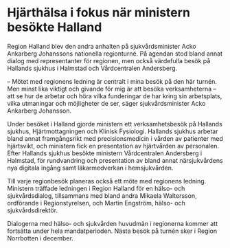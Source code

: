 # Hjärthälsa i fokus när ministern besökte Halland

Region Halland blev den andra anhalten på sjukvårdsminister Acko Ankarberg Johanssons nationella regionturné. På agendan stod bland annat dialog med representanter för regionen, men också värdefulla besök på Hallands sjukhus i Halmstad och Vårdcentralen Andersberg.


– Mötet med regionens ledning är centralt i mina besök på den här turnén. Men minst lika viktigt och givande för mig är att besöka verksamheterna – att se hur de arbetar och höra vilka funderingar de har kring sin arbetsplats, vilka utmaningar och möjligheter de ser, säger sjukvårdsminister Acko Ankarberg Johansson.

Under besöket i Halland gjorde ministern ett verksamhetsbesök på Hallands sjukhus, Hjärtmottagningen och Klinisk Fysiologi. Hallands sjukhus arbetar bland annat framgångsrikt med precisionsmedicin i vården av patienter med hjärtsvikt, och ministern fick en presentation av hjärtvården av personalen. Efter Hallands sjukhus besökte ministern Vårdcentralen Andersberg i Halmstad, för rundvandring och presentation av bland annat närsjukvårdens nya digitala ingång samt läkarmedverkan i hemsjukvården.

Till varje regionbesök planeras också ett möte med regionens ledning. Ministern träffade ledningen i Region Halland för en hälso\- och sjukvårdsdialog, tillsammans med bland andra Mikaela Waltersson, ordförande i Regionstyrelsen, och Martin Engström, hälso\- och sjukvårdsdirektör.

Dialogerna med hälso\- och sjukvården huvudmän i regionerna kommer att fortsätta under hela mandatperioden. Nästa besök på turnén sker i Region Norrbotten i december.
